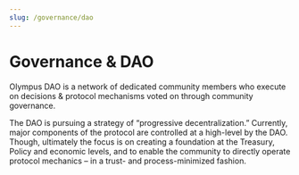 ```yaml
---
slug: /governance/dao
---
```


# Governance & DAO

Olympus DAO is a network of dedicated community members who execute on decisions & protocol mechanisms voted on through community governance.

The DAO is pursuing a strategy of “progressive decentralization.” Currently, major components of the protocol are controlled at a high-level by the DAO. Though, ultimately the focus is on creating a foundation at the Treasury, Policy and economic levels, and to enable the community to directly operate protocol mechanics – in a trust- and process-minimized fashion.
